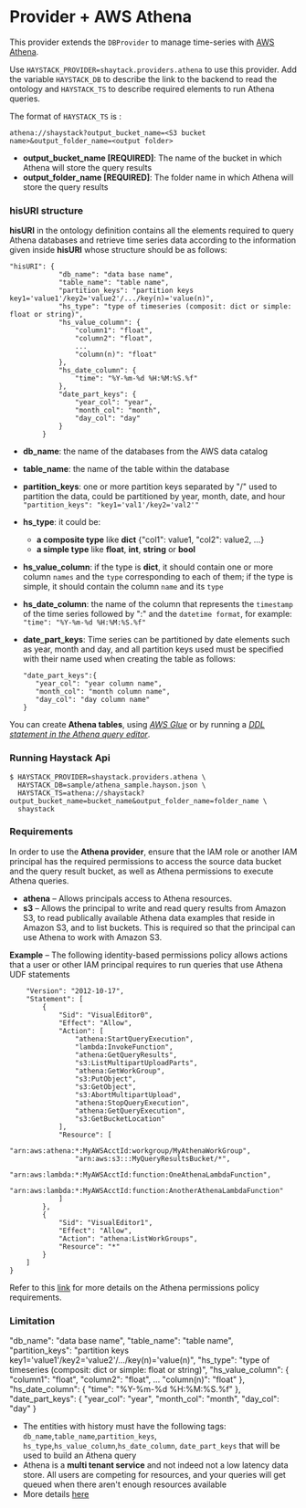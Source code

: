 # Provider + AWS Athena

This provider extends the `DBProvider` to manage time-series with
[AWS Athena](https://docs.aws.amazon.com/athena/). 

Use `HAYSTACK_PROVIDER=shaytack.providers.athena` to use
this provider. Add the variable `HAYSTACK_DB` to describe the link to the backend to read the ontology and `HAYSTACK_TS`
to describe required elements to run Athena queries. 

The format of `HAYSTACK_TS` is :

    athena://shaystack?output_bucket_name=<S3 bucket name>&output_folder_name=<output folder>
- **output_bucket_name [REQUIRED]**: The name of the bucket in which Athena will store the query results
- **output_folder_name [REQUIRED]**: The folder name in which Athena will store the query results

### hisURI structure
**hisURI** in the ontology definition contains all the elements required to query Athena databases and retrieve time series data according to the information given inside **hisURI** whose structure should be as follows:
```
"hisURI": {
            "db_name": "data base name",
            "table_name": "table name",
            "partition_keys": "partition keys key1='value1'/key2='value2'/.../key(n)='value(n)",
            "hs_type": "type of timeseries (composit: dict or simple: float or string)",
            "hs_value_column": { 
                "column1": "float",
                "column2": "float",
                ...
                "column(n)": "float"
            },
            "hs_date_column": {
                "time": "%Y-%m-%d %H:%M:%S.%f"
            },
            "date_part_keys": {
                "year_col": "year",
                "month_col": "month",
                "day_col": "day"
            }
        }
```
- **db_name**: the name of the databases from the AWS data catalog
- **table_name**: the name of the table within the database
- **partition_keys**: one or more partition keys separated by "/" used
  to partition the data, could be partitioned by year, month, date, and hour `"partition_keys": "key1='val1'/key2='val2'"`
- **hs_type**: it could be:
  - **a composite type** like **dict** {"col1": value1, "col2": value2, ...}
  - **a simple type** like **float**, **int**, **string** or **bool**
- **hs_value_column**: if the type is **dict**, it should contain one or more column `names` and the `type` corresponding to each of them; if the type is simple, it should contain the column `name` and its `type`
- **hs_date_column**: the name of the column that represents the `timestamp` of the time series followed by ":" and the `datetime format`, for example: `"time": "%Y-%m-%d %H:%M:%S.%f"`
- **date_part_keys**: Time series can be partitioned by date elements such as year, month and day, and all partition keys used must be specified with their name used when creating the table  as follows:

      "date_part_keys":{
         "year_col": "year column name",
         "month_col": "month column name",
         "day_col": "day column name"
      }

You can create **Athena tables**, using *[AWS Glue](https://docs.aws.amazon.com/athena/latest/ug/creating-tables.html#:~:text=in%20Amazon%20S3.-,Creating%20tables%20using%20AWS%20Glue%20or%20the%20Athena%20console,-You%20can%20create)* or by running a *[DDL statement in the Athena query editor](https://docs.aws.amazon.com/athena/latest/ug/creating-tables.html#:~:text=To%20create%20a%20table%20using%20Hive%20DDL)*.

### Running Haystack Api 

```console
$ HAYSTACK_PROVIDER=shaystack.providers.athena \
  HAYSTACK_DB=sample/athena_sample.hayson.json \
  HAYSTACK_TS=athena://shaystack?output_bucket_name=bucket_name&output_folder_name=folder_name \
  shaystack
```

### Requirements
In order to use the **Athena provider**, ensure that the IAM role or another IAM principal has the required permissions to access the source data bucket and the query result bucket, as well as Athena permissions to execute Athena queries.
- **athena** – Allows principals access to Athena resources.
- **s3** – Allows the principal to write and read query results from Amazon S3, to read publically available Athena data examples that reside in Amazon S3, and to list buckets. This is required so that the principal can use Athena to work with Amazon S3.

**Example** – The following identity-based permissions policy allows actions that a user or other IAM principal requires to run queries that use Athena UDF statements

  ```{
      "Version": "2012-10-17",
      "Statement": [
          {
              "Sid": "VisualEditor0",
              "Effect": "Allow",
              "Action": [
                  "athena:StartQueryExecution",
                  "lambda:InvokeFunction",
                  "athena:GetQueryResults",
                  "s3:ListMultipartUploadParts",
                  "athena:GetWorkGroup",
                  "s3:PutObject",
                  "s3:GetObject",
                  "s3:AbortMultipartUpload",
                  "athena:StopQueryExecution",
                  "athena:GetQueryExecution",
                  "s3:GetBucketLocation"
              ],
              "Resource": [
                  "arn:aws:athena:*:MyAWSAcctId:workgroup/MyAthenaWorkGroup",
                  "arn:aws:s3:::MyQueryResultsBucket/*",
                  "arn:aws:lambda:*:MyAWSAcctId:function:OneAthenaLambdaFunction",
                  "arn:aws:lambda:*:MyAWSAcctId:function:AnotherAthenaLambdaFunction"
              ]
          },
          {
              "Sid": "VisualEditor1",
              "Effect": "Allow",
              "Action": "athena:ListWorkGroups",
              "Resource": "*"
          }
      ]
  }
  ```
Refer to this [link](https://docs.aws.amazon.com/athena/latest/ug/udf-iam-access.html) for more details on the Athena permissions policy requirements.






### Limitation
 "db_name": "data base name",
            "table_name": "table name",
            "partition_keys": "partition keys key1='value1'/key2='value2'/.../key(n)='value(n)",
            "hs_type": "type of timeseries (composit: dict or simple: float or string)",
            "hs_value_column": { 
                "column1": "float",
                "column2": "float",
                ...
                "column(n)": "float"
            },
            "hs_date_column": {
                "time": "%Y-%m-%d %H:%M:%S.%f"
            },
            "date_part_keys": {
                "year_col": "year",
                "month_col": "month",
                "day_col": "day"
            }
- The entities with history must have the following tags: `db_name`,`table_name`,`partition_keys`, `hs_type`,`hs_value_column`,`hs_date_column`, `date_part_keys` that will be used to build an Athena query
- Athena is a **multi tenant service** and not indeed not a low latency data store. All users are competing for resources, and your queries will get queued when there aren't enough resources available 
- More details [here](https://aws.amazon.com/athena/?whats-new-cards.sort-by=item.additionalFields.postDateTime&whats-new-cards.sort-order=desc)

